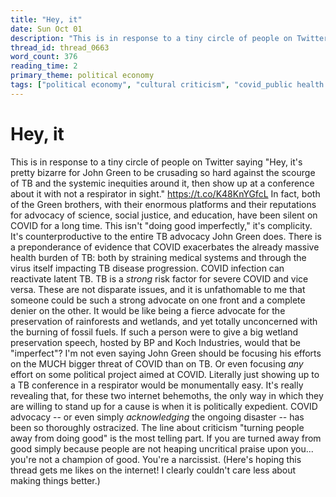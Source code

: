 ```yaml
---
title: "Hey, it"
date: Sun Oct 01
description: "This is in response to a tiny circle of people on Twitter saying 'Hey, it's pretty bizarre for John Green to be crusading so hard against the scourge of TB and..."
thread_id: thread_0663
word_count: 376
reading_time: 2
primary_theme: political economy
tags: ["political economy", "cultural criticism", "covid_public health politics"]
---
```


# Hey, it

This is in response to a tiny circle of people on Twitter saying "Hey, it's pretty bizarre for John Green to be crusading so hard against the scourge of TB and the systemic inequities around it, then show up at a conference about it with not a respirator in sight." https://t.co/K48KnYGfcL In fact, both of the Green brothers, with their enormous platforms and their reputations for advocacy of science, social justice, and education, have been silent on COVID for a long time. This isn't "doing good imperfectly," it's complicity. It's counterproductive to the entire TB advocacy John Green does. There is a preponderance of evidence that COVID exacerbates the already massive health burden of TB: both by straining medical systems and through the virus itself impacting TB disease progression. COVID infection can reactivate latent TB. TB is a *strong* risk factor for severe COVID and vice versa. These are not disparate issues, and it is unfathomable to me that someone could be such a strong advocate on one front and a complete denier on the other. It would be like being a fierce advocate for the preservation of rainforests and wetlands, and yet totally unconcerned with the burning of fossil fuels. If such a person were to give a big wetland preservation speech, hosted by BP and Koch Industries, would that be "imperfect"? I'm not even saying John Green should be focusing his efforts on the MUCH bigger threat of COVID than on TB. Or even focusing *any* effort on some political project aimed at COVID. Literally just showing up to a TB conference in a respirator would be monumentally easy. It's really revealing that, for these two internet behemoths, the only way in which they are willing to stand up for a cause is when it is politically expedient. COVID advocacy -- or even simply *acknowledging* the ongoing disaster -- has been so thoroughly ostracized. The line about criticism "turning people away from doing good" is the most telling part. If you are turned away from good simply because people are not heaping uncritical praise upon you... you're not a champion of good. You're a narcissist. (Here's hoping this thread gets me likes on the internet! I clearly couldn't care less about making things better.)